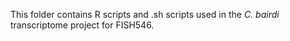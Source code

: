 This folder contains R scripts and .sh scripts used in the _C. bairdi_ transcriptome project for FISH546. 


